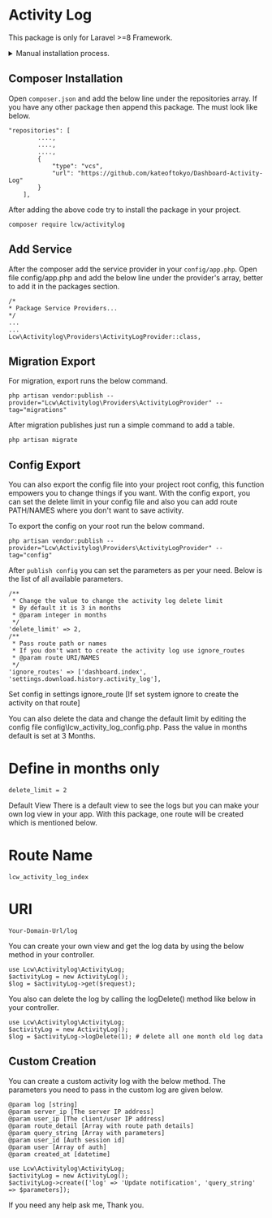 # Activity Log

This package is only for Laravel >=8 Framework.

<details>
  <summary>Manual installation process.</summary>
  
  On the root of your project just run the below command download this DIR and paste it into the activitylog folder. We don't have any package so you have to do it manually.

````
mkdir -p packages/lcw/activitylog
````
After copying, the code goes to that directory and updates the composer for that use below command.


````
cd packages/lcw/activitylog/
composer dump-autoload
````
Simple use Just add the below line in your root composer.json in the autoload section.


````
"Lcw\\Activitylog\\": "packages/lcw/activitylog/src/"
````
The composer.json must look like the below after adding the like.


````
"autoload": {
    "psr-4": {
        "App\\": "app/",
        "Database\\Factories\\": "database/factories/",
        "Database\\Seeders\\": "database/seeders/",
        "Lcw\\Activitylog\\": "packages/lcw/activitylog/src/"
    }
},
````
After adding run the below command to load the package in your composer.



````
composer dump-autoload
````

</details>


## Composer Installation
Open `composer.json` and add the below line under the repositories array. If you have any other package then append this package. The must look like below.


````
"repositories": [
        ....,
        ....,
        ....,
        {
            "type": "vcs",
            "url": "https://github.com/kateoftokyo/Dashboard-Activity-Log"
        }
    ],
````
After adding the above code try to install the package in your project.


````
composer require lcw/activitylog
````

## Add Service
After the composer add the service provider in your `config/app.php`. Open file config/app.php and add the below line under the provider's array, better to add it in the packages section.
````
/*
* Package Service Providers...
*/
...
...
Lcw\Activitylog\Providers\ActivityLogProvider::class,
````

## Migration Export
For migration, export runs the below command.
````
php artisan vendor:publish --provider="Lcw\Activitylog\Providers\ActivityLogProvider" --tag="migrations"
````
After migration publishes just run a simple command to add a table.

````
php artisan migrate
````

## Config Export
You can also export the config file into your project root config, this function empowers you to change things if you want. With the config export, you can set the delete limit in your config file and also you can add route PATH/NAMES where you don't want to save activity.

To export the config on your root run the below command.
````
php artisan vendor:publish --provider="Lcw\Activitylog\Providers\ActivityLogProvider" --tag="config"
````
After `publish config` you can set the parameters as per your need. Below is the list of all available parameters.

````
/**
 * Change the value to change the activity log delete limit
 * By default it is 3 in months
 * @param integer in months
 */
'delete_limit' => 2,
/**
 * Pass route path or names
 * If you don't want to create the activity log use ignore_routes
 * @param route URI/NAMES
 */
'ignore_routes' => ['dashboard.index', 'settings.download.history.activity_log'],
````
Set config in settings ignore_route [If set system ignore to create the activity on that route]

You can also delete the data and change the default limit by editing the config file config\lcw_activity_log_config.php. Pass the value in months default is set at 3 Months.

# Define in months only
````
delete_limit = 2
````
Default View
There is a default view to see the logs but you can make your own log view in your app. With this package, one route will be created which is mentioned below.



# Route Name
````
lcw_activity_log_index
````
# URI
````
Your-Domain-Url/log
````
You can create your own view and get the log data by using the below method in your controller.

````
use Lcw\Activitylog\ActivityLog;
$activityLog = new ActivityLog();
$log = $activityLog->get($request);
````
You also can delete the log by calling the logDelete() method like below in your controller.
````
use Lcw\Activitylog\ActivityLog;
$activityLog = new ActivityLog();
$log = $activityLog->logDelete(1); # delete all one month old log data
````

## Custom Creation
You can create a custom activity log with the below method. The parameters you need to pass in the custom log are given below.
````
@param log [string]
@param server_ip [The server IP address]
@param user_ip [The client/user IP address]
@param route_detail [Array with route path details]
@param query_string [Array with parameters]
@param user_id [Auth session id]
@param user [Array of auth]
@param created_at [datetime]
````

````
use Lcw\Activitylog\ActivityLog;
$activityLog = new ActivityLog();
$activityLog->create(['log' => 'Update notification', 'query_string' => $parameters]);
````
If you need any help ask me, Thank you.
